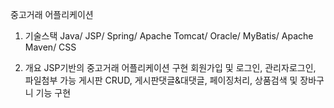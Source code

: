 중고거래 어플리케이션

1. 기술스택
Java/ JSP/ Spring/ Apache Tomcat/ Oracle/ MyBatis/ Apache Maven/ CSS

2. 개요
JSP기반의 중고거래 어플리케이션 구현
회원가입 및 로그인, 관리자로그인, 파일첨부 가능 게시판 CRUD, 게시판댓글&대댓글, 페이징처리, 상품검색 및 장바구니 기능 구현
